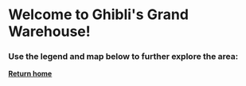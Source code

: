 # Welcome to Ghibli's Grand Warehouse!
### Use the legend and map below to further explore the area:



**[Return home](https://github.com/mollyjones2023/ghibli-simulacrum/tree/main)**
